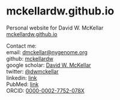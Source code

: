# mckellardw.github.io  

Personal website for David W. McKellar  
[mckellardw.github.io](https://mckellardw.github.io/)  

Contact me:  
email: [dmckellar@nygenome.org](dmckellar@nygenome.org)  
github: [mckellardw](https://github.com/mckellardw)  
google scholar: [David W. McKellar](https://scholar.google.com/citations?user=Hta5xCcAAAAJ&hl=en&oi=ao)  
twitter: [@dwmckellar](https://twitter.com/dwmckellar)  
linkedin: [link](https://www.linkedin.com/in/dwmckellar/)  
PubMed: [link](https://pubmed.ncbi.nlm.nih.gov/?term=David+McKellar%5BAuthor%5D&sort=date)  
ORCID: [0000-0002-7752-078X](https://orcid.org/0000-0002-7752-078X)  
